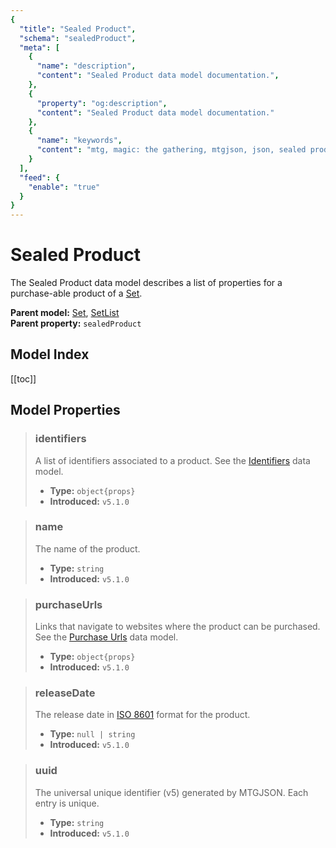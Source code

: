 ```yaml
---
{
  "title": "Sealed Product",
  "schema": "sealedProduct",
  "meta": [
    {
      "name": "description",
      "content": "Sealed Product data model documentation.",
    },
    {
      "property": "og:description",
      "content": "Sealed Product data model documentation."
    },
    {
      "name": "keywords",
      "content": "mtg, magic: the gathering, mtgjson, json, sealed product",
    }
  ],
  "feed": {
    "enable": "true"
  }
}
---
```


# Sealed Product

The Sealed Product data model describes a list of properties for a purchase-able product of a [Set](/file-models/set/).

**Parent model:** [Set](/file-models/set/), [SetList](/file-models/setlist/)  
**Parent property:** `sealedProduct`

## Model Index

<PropertyToggler/>

[[toc]]

## Model Properties

> ### identifiers  
> A list of identifiers associated to a product. See the [Identifiers](/data-models/identifiers/) data model.  
>
> - **Type:** `object{props}`  
> - **Introduced:** `v5.1.0`

> ### name  
> The name of the product.
>
> - **Type:** `string`
> - **Introduced:** `v5.1.0`

> ### purchaseUrls  
> Links that navigate to websites where the product can be purchased. See the [Purchase Urls](/data-models/purchase-urls/) data model.  
>
> - **Type:** `object{props}`  
> - **Introduced:** `v5.1.0`

> ### releaseDate  
> The release date in [ISO 8601](https://www.iso.org/iso-8601-date-and-time-format.html) format for the product.  
>
> - **Type:** `null | string`  
> - **Introduced:** `v5.1.0`

> ### uuid  
> The universal unique identifier (v5) generated by MTGJSON. Each entry is unique.  
>
> - **Type:** `string`  
> - **Introduced:** `v5.1.0`
